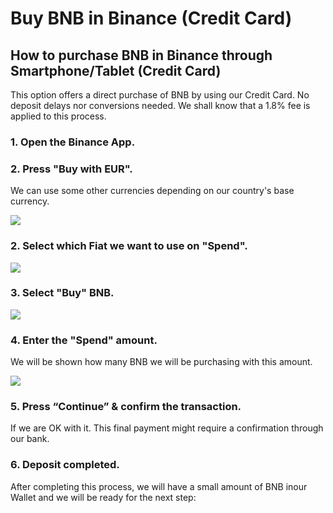 # Buy BNB in Binance \(Credit Card\)

## How to purchase BNB in Binance through Smartphone/Tablet \(Credit Card\)

This option offers a direct purchase of BNB by using our Credit Card. No deposit delays nor conversions needed. We shall know that a 1.8% fee is applied to this process.

### 1. Open the Binance App.

### 2. Press "Buy with EUR".

We can use some other currencies depending on our country's base currency.



![](../../../../.gitbook/assets/1615028657935%20%282%29%20%282%29%20%282%29%20%282%29%20%282%29.jpg)

### 

### 2. Select which Fiat we want to use on "Spend".



![](../../../../.gitbook/assets/1615028657928.jpg)





### 3. Select "Buy" BNB.



![](../../../../.gitbook/assets/1615028657920.jpg)



### 4. Enter the "Spend" amount.

We will be shown how many BNB we will be purchasing with this amount.



![](../../../../.gitbook/assets/1615028657912.jpg)



### 5. Press “Continue” & confirm the transaction.

If we are OK with it. This final payment might require a confirmation through our bank.

### 6. Deposit completed.

After completing this process, we will have a small amount of BNB in ​​our Wallet and we will be ready for the next step:



